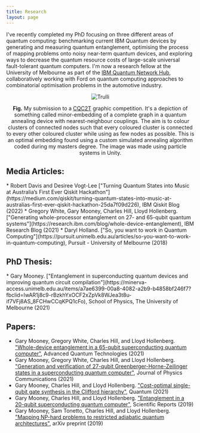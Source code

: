 ```yaml
---
title: Research
layout: page
---
```

I've recently completed my PhD focusing on three different areas of quantum computing: benchmarking current IBM Quantum devices by generating and measuring quantum entanglement, optimising the process of mapping problems onto noisy near-term quantum devices, and exploring ways to decrease the quantum resource costs of large-scale universal fault-tolerant quantum computers. I'm now a research fellow at the University of Melbourne as part of the [IBM Quantum Network Hub](https://www.unimelb.edu.au/quantumhub), collaboratively working with Ford on quantum computing approaches to combinatorial optimisation problems in the automotive industry.

<p>
<center>
<figure>
  <img src="/assets/images/aqc_graphic-topdown.png" alt="Trulli" style="max-width: 50%;">
</figure>
</center>
</p>
<p>
<center>
<b>Fig.</b> My submission to a <a href="https://www.cqc2t.org/">CQC2T</a> graphic competition. It's a depiction of something called minor-embedding of a complete graph in a quantum annealing device with nearest-neighbour couplings. The aim is to colour clusters of connected nodes such that every coloured cluster is connected to every other coloured cluster while using as few nodes as possible. This is an optimal embedding found using a custom simulated annealing algorithm coded during my masters degree. The image was made using particle systems in Unity.
</center>
</p>

<h2>Media Articles:</h2>
* Robert Davis and Desiree Vogt-Lee ["Turning Quantum States into Music at Australia’s First Ever Qiskit Hackathon"](https://medium.com/qiskit/turning-quantum-states-into-music-at-australias-first-ever-qiskit-hackathon-25da7f09d226), IBM Qiskit Blog (2022)
* Gregory White, Gary Mooney, Charles Hill, Lloyd Hollenberg. ["Generating whole-processor entanglement on 27- and 65-qubit quantum systems"](https://research.ibm.com/blog/whole-device-entanglement), IBM Research Blog (2021)
* Daryl Holland. ["So, you want to work in Quantum Computing"](https://pursuit.unimelb.edu.au/articles/so-you-want-to-work-in-quantum-computing), Pursuit - University of Melbourne (2018)

<h2>PhD Thesis:</h2>
* Gary Mooney. ["Entanglement in superconducting quantum devices and improving quantum circuit compilation"](https://minerva-access.unimelb.edu.au/items/a7ae6399-00a8-4082-a2b9-b4858bf246f7?fbclid=IwAR1j8c9-rBzkhYxOCF2xZpVk8WJea3t8u-if7VFj8AS_8FCHwCCqKPQ1cFo), School of Physics, The University of Melbourne (2021)

<h2>Papers:</h2>

* Gary Mooney, Gregory White, Charles Hill, and Lloyd Hollenberg. ["Whole-device entanglement in a 65-qubit superconducting quantum computer"](https://onlinelibrary.wiley.com/doi/10.1002/qute.202100061), Advanced Quantum Technologies (2021)
* Gary Mooney, Gregory White, Charles Hill, and Lloyd Hollenberg. ["Generation and verification of 27-qubit Greenberger-Horne-Zeilinger states in a superconducting quantum computer"](https://iopscience.iop.org/article/10.1088/2399-6528/ac1df7), Journal of Physics Communications (2021)
* Gary Mooney, Charles Hill, and Lloyd Hollenberg. ["Cost-optimal single-qubit gate synthesis in the Clifford hierarchy"](https://quantum-journal.org/papers/q-2021-02-15-396/), Quantum (2021)
* Gary Mooney, Charles Hill, and Lloyd Hollenberg. ["Entanglement in a 20-qubit superconducting quantum computer"](https://www.nature.com/articles/s41598-019-49805-7), Scientific Reports (2019)
* Gary Mooney, Sam Tonetto, Charles Hill, and Lloyd Hollenberg. ["Mapping NP-hard problems to restricted adiabatic quantum architectures"](https://arxiv.org/abs/1911.00249), arXiv preprint (2019) 